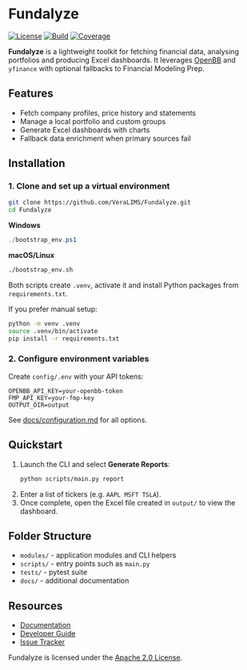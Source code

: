 # Fundalyze

[![License](https://img.shields.io/badge/license-Apache%202.0-blue.svg)](LICENSE)
[![Build](https://img.shields.io/badge/build-manual-lightgrey)](#)
[![Coverage](https://img.shields.io/badge/coverage-100%25-brightgreen)](#)

**Fundalyze** is a lightweight toolkit for fetching financial data, analysing portfolios and producing Excel dashboards. It leverages [OpenBB](https://openbb.co/) and `yfinance` with optional fallbacks to Financial Modeling Prep.

## Features

- Fetch company profiles, price history and statements
- Manage a local portfolio and custom groups
- Generate Excel dashboards with charts
- Fallback data enrichment when primary sources fail

## Installation

### 1. Clone and set up a virtual environment
```bash
git clone https://github.com/VeraLIMS/Fundalyze.git
cd Fundalyze
```

**Windows**
```powershell
./bootstrap_env.ps1
```

**macOS/Linux**
```bash
./bootstrap_env.sh
```
Both scripts create `.venv`, activate it and install Python packages from `requirements.txt`.

If you prefer manual setup:
```bash
python -m venv .venv
source .venv/bin/activate
pip install -r requirements.txt
```

### 2. Configure environment variables
Create `config/.env` with your API tokens:
```env
OPENBB_API_KEY=your-openbb-token
FMP_API_KEY=your-fmp-key
OUTPUT_DIR=output
```
See [docs/configuration.md](docs/configuration.md) for all options.

## Quickstart

1. Launch the CLI and select **Generate Reports**:
   ```bash
   python scripts/main.py report
   ```
2. Enter a list of tickers (e.g. `AAPL MSFT TSLA`).
3. Once complete, open the Excel file created in `output/` to view the dashboard.

## Folder Structure

- `modules/` - application modules and CLI helpers
- `scripts/` - entry points such as `main.py`
- `tests/` - pytest suite
- `docs/` - additional documentation

## Resources

- [Documentation](docs/overview.md)
- [Developer Guide](docs/DEVELOPER_GUIDE.md)
- [Issue Tracker](https://github.com/VeraLIMS/Fundalyze/issues)

Fundalyze is licensed under the [Apache 2.0 License](LICENSE).
